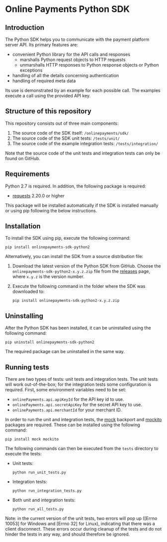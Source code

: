 # Online Payments Python SDK

## Introduction

The Python SDK helps you to communicate with the payment platform server API. Its primary features are:

* convenient Python library for the API calls and responses
    * marshalls Python request objects to HTTP requests
    * unmarshalls HTTP responses to Python response objects or Python exceptions
* handling of all the details concerning authentication
* handling of required meta data

Its use is demonstrated by an example for each possible call. The examples execute a call using the provided API key. 

## Structure of this repository

This repository consists out of three main components:

1. The source code of the SDK itself: `/onlinepayments/sdk/` 
2. The source code of the SDK unit tests: `/tests/unit/`
3. The source code of the example integration tests: `/tests/integration/`

Note that the source code of the unit tests and integration tests can only be found on GitHub.

## Requirements

Python 2.7 is required. In addition, the following package is required:

* [requests](https://requests.readthedocs.io/) 2.20.0 or higher

This package will be installed automatically if the SDK is installed manually or using pip following the below instructions.

## Installation

To install the SDK using pip, execute the following command:

    pip install onlinepayments-sdk-python2

Alternatively, you can install the SDK from a source distribution file:

1. Download the latest version of the Python SDK from GitHub. Choose the `onlinepayments-sdk-python2-x.y.z.zip` file from the [releases](https://github.com/Online-Payments/sdk-python2/releases) page, where `x.y.z` is the version number.
2. Execute the following command in the folder where the SDK was downloaded to:
    
    ```
    pip install onlinepayments-sdk-python2-x.y.z.zip
    ```

## Uninstalling

After the Python SDK has been installed, it can be uninstalled using the following command:

    pip uninstall onlinepayments-sdk-python2

The required package can be uninstalled in the same way.

## Running tests 

There are two types of tests: unit tests and integration tests. The unit tests will work out-of-the-box; for the integration tests some configuration is required.
First, some environment variables need to be set:
* `onlinePayments.api.apiKeyId` for the API key id to use.
* `onlinePayments.api.secretApiKey` for the secret API key to use.
* `onlinePayments.api.merchantId` for your merchant ID.

In order to run the unit and integration tests, the [mock](https://pypi.python.org/pypi/mock) backport and [mockito](https://pypi.python.org/pypi/mockito) packages are required. These can be installed using the following command:

    pip install mock mockito

The following commands can then be executed from the `tests` directory to execute the tests:
* Unit tests:
    
    ```
    python run_unit_tests.py
    ```
* Integration tests:
    
    ```
    python run_integration_tests.py
    ```
* Both unit and integration tests:
    
    ```
    python run_all_tests.py
    ```

Note: in the current version of the unit tests, two errors will pop up ([Errno 10053] for Windows and [Errno 32] for Linux), indicating that there was a client disconnect. These errors occur during cleanup of the tests and do not hinder the tests in any way, and should therefore be ignored.
